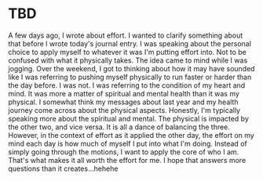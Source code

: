 # TBD

A few days ago, I wrote about effort. I wanted to clarify something about that before I wrote today's journal entry. I was speaking about the personal choice to apply myself to whatever it was I'm putting effort into. Not to be confused with what it physically takes. The idea came to mind while I was jogging. Over the weekend, I got to thinking about how it may have sounded like I was referring to pushing myself physically to run faster or harder than the day before. I was not. I was referring to the condition of my heart and mind. It was more a matter of spiritual and mental health than it was my physical. I somewhat think my messages about last year and my health journey come across about the physical aspects. Honestly, I'm typically speaking more about the spiritual and mental. The physical is impacted by the other two, and vice versa. It is all a dance of balancing the three. However, in the context of effort as it applied the other day, the effort on my mind each day is how much of myself I put into what I'm doing. Instead of simply going through the motions, I want to apply the core of who I am. That's what makes it all worth the effort for me. I hope that answers more questions than it creates...hehehe

